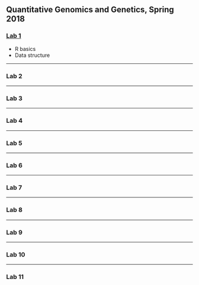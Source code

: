 Quantitative Genomics and Genetics, Spring 2018   
------------------------------------------

### [Lab 1](BTRY6830/Lab1/lab1.Rmd)
* R basics
* Data structure
---

### Lab 2

---

### Lab 3

---

### Lab 4

---

### Lab 5

---

### Lab 6

---

### Lab 7

---

### Lab 8

---

### Lab 9

---

### Lab 10

---

### Lab 11

